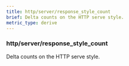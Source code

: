 ```yaml
---
title: http/server/response_style_count
brief: Delta counts on the HTTP serve style.
metric_type: derive
---
```

### http/server/response_style_count

Delta counts on the HTTP serve style.